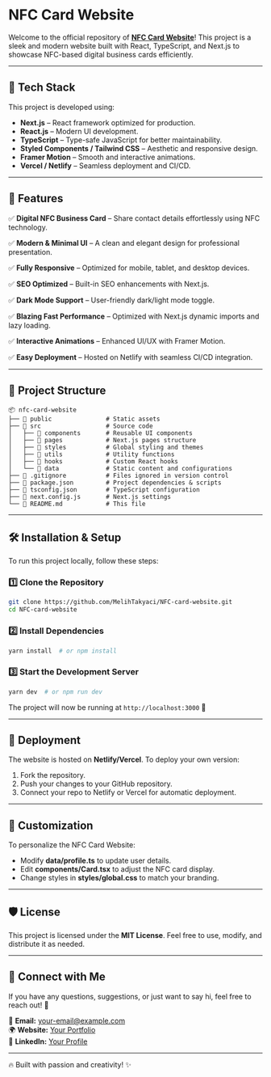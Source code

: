 # NFC Card Website

Welcome to the official repository of **[NFC Card Website](https://github.com/MelihTakyaci/NFC-card-website)**! This project is a sleek and modern website built with React, TypeScript, and Next.js to showcase NFC-based digital business cards efficiently.

---

## 🚀 Tech Stack

This project is developed using:

- **Next.js** – React framework optimized for production.
- **React.js** – Modern UI development.
- **TypeScript** – Type-safe JavaScript for better maintainability.
- **Styled Components / Tailwind CSS** – Aesthetic and responsive design.
- **Framer Motion** – Smooth and interactive animations.
- **Vercel / Netlify** – Seamless deployment and CI/CD.

---

## 🎨 Features

✅ **Digital NFC Business Card** – Share contact details effortlessly using NFC technology.

✅ **Modern & Minimal UI** – A clean and elegant design for professional presentation.

✅ **Fully Responsive** – Optimized for mobile, tablet, and desktop devices.

✅ **SEO Optimized** – Built-in SEO enhancements with Next.js.

✅ **Dark Mode Support** – User-friendly dark/light mode toggle.

✅ **Blazing Fast Performance** – Optimized with Next.js dynamic imports and lazy loading.

✅ **Interactive Animations** – Enhanced UI/UX with Framer Motion.

✅ **Easy Deployment** – Hosted on Netlify with seamless CI/CD integration.

---

## 📂 Project Structure

```
📦 nfc-card-website
├── 📁 public               # Static assets
├── 📁 src                  # Source code
│   ├── 📁 components       # Reusable UI components
│   ├── 📁 pages            # Next.js pages structure
│   ├── 📁 styles           # Global styling and themes
│   ├── 📁 utils            # Utility functions
│   ├── 📁 hooks            # Custom React hooks
│   └── 📁 data             # Static content and configurations
├── 📄 .gitignore           # Files ignored in version control
├── 📄 package.json         # Project dependencies & scripts
├── 📄 tsconfig.json        # TypeScript configuration
├── 📄 next.config.js       # Next.js settings
└── 📄 README.md            # This file
```

---

## 🛠️ Installation & Setup

To run this project locally, follow these steps:

### 1️⃣ Clone the Repository
```sh
git clone https://github.com/MelihTakyaci/NFC-card-website.git
cd NFC-card-website
```

### 2️⃣ Install Dependencies
```sh
yarn install  # or npm install
```

### 3️⃣ Start the Development Server
```sh
yarn dev  # or npm run dev
```

The project will now be running at `http://localhost:3000` 🚀

---

## 📌 Deployment

The website is hosted on **Netlify/Vercel**. To deploy your own version:

1. Fork the repository.
2. Push your changes to your GitHub repository.
3. Connect your repo to Netlify or Vercel for automatic deployment.

---

## 🎨 Customization

To personalize the NFC Card Website:

- Modify **data/profile.ts** to update user details.
- Edit **components/Card.tsx** to adjust the NFC card display.
- Change styles in **styles/global.css** to match your branding.

---

## 🛡️ License

This project is licensed under the **MIT License**. Feel free to use, modify, and distribute it as needed.

---

## 💌 Connect with Me

If you have any questions, suggestions, or just want to say hi, feel free to reach out! 🚀

📧 **Email:** [your-email@example.com](mailto:your-melihtakyaci@gmail.com)  
🌍 **Website:** [Your Portfolio](https://melihtakyaci.com)  
💼 **LinkedIn:** [Your Profile](https://tr.linkedin.com/in/melih-takyaci)

---

🔥 Built with passion and creativity! ✨

